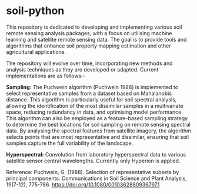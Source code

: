 # soil-python
This repository is dedicated to developing and implementing various soil remote sensing analysis packages, with a focus on utilising machine learning and satellite remote sensing data. The goal is to provide tools and algorithms that enhance soil property mapping estimation and other agricultural applications.

The repository will evolve over time, incorporating new methods and analysis techniques as they are developed or adapted. Current implementations are as follows:-

**Sampling:**
The Puchwein algorithm (Puchwein 1988) is implemented to select representative samples from a dataset based on Mahalanobis distance. This algorithm is particularly useful for soil spectral analysis, allowing the identification of the most dissimilar samples in a multivariate space, reducing redundancy in data, and optimising model performance. This algorithm can also be employed as a feature-based sampling strategy to determine the best locations for soil sampling on remote sensing spectral data. By analysing the spectral features from satellite imagery, the algorithm selects points that are most representative and dissimilar, ensuring that soil samples capture the full variability of the landscape.

**Hyperspectral:**
Convolution from laboratory hyperspectral data to various satellite sensor central wavelengths. Currently only Hyperion is applied.

Reference:
Puchwein, G. (1988). Selection of representative subsets by principal components. Communications in Soil Science and Plant Analysis, 19(7-12), 775-786. https://doi.org/10.1080/00103628809367971
